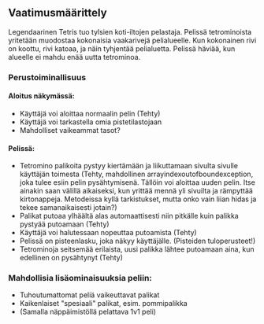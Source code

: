 ## Vaatimusmäärittely

Legendaarinen Tetris tuo tylsien koti-iltojen pelastaja. Pelissä tetrominoista yritetään muodostaa kokonaisia vaakarivejä pelialueelle. Kun kokonainen rivi on koottu, rivi katoaa, ja näin tyhjentää pelialuetta. Pelissä häviää, kun alueelle ei mahdu enää uutta tetrominoa.

### Perustoiminallisuus
#### Aloitus näkymässä:
* Käyttäjä voi aloittaa normaalin pelin (Tehty)
* Käyttäjä voi tarkastella omia pistetilastojaan
* Mahdolliset vaikeammat tasot?
#### Pelissä:
* Tetromino palikoita pystyy kiertämään ja liikuttamaan sivulta sivulle käyttäjän toimesta (Tehty, mahdollinen arrayindexoutofboundexception, joka tulee esiin pelin pysähtymisenä. Tällöin voi aloittaa uuden pelin. Itse ainakin saan välillä aikaiseksi, kun yrittää mennä yli sivuilta ja rämpyttää kirtonappeja. Metodeissa kyllä tarkistukset, mutta onko vain liian hidas ja tekee samanaikaisesti jotain?)
* Palikat putoaa ylhäältä alas automaattisesti niin pitkälle kuin palikka pystyää putoamaan (Tehty)
* Käyttäjä voi halutessaan nopeuttaa putoamista (Tehty)
* Pelissä on pisteenlasku, joka näkyy käyttäjälle. (Pisteiden tuloperusteet!)
* Tetrominoja seitsemää erilaista, uusi palikka lähtee putoamaan aina, kun edellinen on pysähtynyt (Tehty)
### Mahdollisia lisäominaisuuksia peliin:
* Tuhoutumattomat peliä vaikeuttavat palikat
* Kaikenlaiset "spesiaali" palikat, esim. pommipalikka
* (Samalla näppäimistöllä pelattava 1v1 peli)
